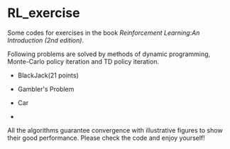 # RL_exercise
Some codes for exercises in the book *Reinforcement Learning:An Introduction (2nd edition)*.

Following problems are solved by methods of dynamic programming, Monte-Carlo policy iteration and TD policy iteration.

- BlackJack(21 points)

- Gambler's Problem

- Car

-

All the algorithms guarantee convergence with illustrative figures to show their good performance.
Please check the code and enjoy yourself!



